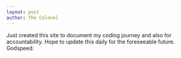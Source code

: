 ```yaml
---
layout: post
author: The Colonel
---
```

Just created this site to document my coding journey and also for accountability. Hope to update this daily for the foreseeable future. Godspeed.
